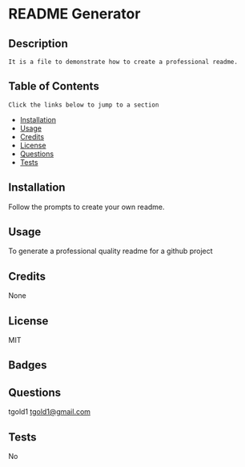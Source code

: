  
  # README Generator

  ## Description
    It is a file to demonstrate how to create a professional readme.

  
  ## Table of Contents 
    Click the links below to jump to a section
  
-  [Installation](#installation)
-  [Usage](#usage)
-  [Credits](#credits)
-  [License](#license)
-  [Questions](#questiions)
-  [Tests](#tests)
  
  ## Installation
  
   Follow the prompts to create your own readme.
  
  ## Usage
  
   To generate a professional quality readme for a github project
  
 
  
  ## Credits
  
   None 
  
  ## License
  
   MIT
  
  
  
  ## Badges
  
 
  
  ## Questions 
  
  tgold1
  tgold1@gmail.com
  ## Tests
  No
